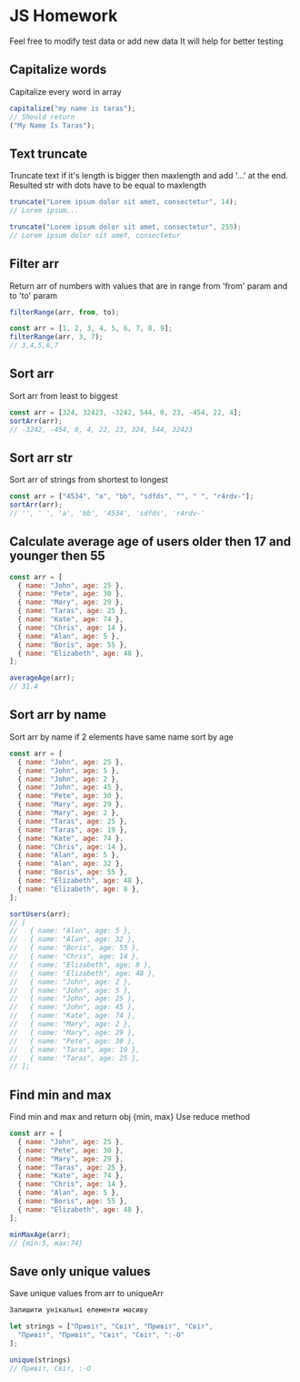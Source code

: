 # JS Homework

Feel free to modify test data or add new data
It will help for better testing

## Capitalize words

Capitalize every word in array

```javascript
capitalize("my name is taras");
// Should return
("My Name Is Taras");
```

## Text truncate

Truncate text if it's length is bigger then maxlength and add '...' at the end.
Resulted str with dots have to be equal to maxlength

```javascript
truncate("Lorem ipsum dolor sit amet, consectetur", 14);
// Lorem ipsum...

truncate("Lorem ipsum dolor sit amet, consectetur", 255);
// Lorem ipsum dolor sit amet, consectetur
```

## Filter arr

Return arr of numbers with values that are in range from 'from' param and to 'to' param

```javascript
filterRange(arr, from, to);

const arr = [1, 2, 3, 4, 5, 6, 7, 8, 9];
filterRange(arr, 3, 7);
// 3,4,5,6,7
```

## Sort arr

Sort arr from least to biggest

```javascript
const arr = [324, 32423, -3242, 544, 0, 23, -454, 22, 4];
sortArr(arr);
// -3242, -454, 0, 4, 22, 23, 324, 544, 32423
```

## Sort arr str

Sort arr of strings from shortest to longest

```javascript
const arr = ["4534", "a", "bb", "sdfds", "", " ", "r4rdv-"];
sortArr(arr);
// '', ' ', 'a', 'bb', '4534', 'sdfds', 'r4rdv-'
```

## Calculate average age of users older then 17 and younger then 55

```javascript
const arr = [
  { name: "John", age: 25 },
  { name: "Pete", age: 30 },
  { name: "Mary", age: 29 },
  { name: "Taras", age: 25 },
  { name: "Kate", age: 74 },
  { name: "Chris", age: 14 },
  { name: "Alan", age: 5 },
  { name: "Boris", age: 55 },
  { name: "Elizabeth", age: 48 },
];

averageAge(arr);
// 31.4
```

## Sort arr by name

Sort arr by name if 2 elements have same name sort by age

```javascript
const arr = [
  { name: "John", age: 25 },
  { name: "John", age: 5 },
  { name: "John", age: 2 },
  { name: "John", age: 45 },
  { name: "Pete", age: 30 },
  { name: "Mary", age: 29 },
  { name: "Mary", age: 2 },
  { name: "Taras", age: 25 },
  { name: "Taras", age: 19 },
  { name: "Kate", age: 74 },
  { name: "Chris", age: 14 },
  { name: "Alan", age: 5 },
  { name: "Alan", age: 32 },
  { name: "Boris", age: 55 },
  { name: "Elizabeth", age: 48 },
  { name: "Elizabeth", age: 8 },
];

sortUsers(arr);
// [
//   { name: "Alan", age: 5 },
//   { name: "Alan", age: 32 },
//   { name: "Boris", age: 55 },
//   { name: "Chris", age: 14 },
//   { name: "Elizabeth", age: 8 },
//   { name: "Elizabeth", age: 48 },
//   { name: "John", age: 2 },
//   { name: "John", age: 5 },
//   { name: "John", age: 25 },
//   { name: "John", age: 45 },
//   { name: "Kate", age: 74 },
//   { name: "Mary", age: 2 },
//   { name: "Mary", age: 29 },
//   { name: "Pete", age: 30 },
//   { name: "Taras", age: 19 },
//   { name: "Taras", age: 25 },
// ];
```

## Find min and max

Find min and max and return obj {min, max}
Use reduce method

```javascript
const arr = [
  { name: "John", age: 25 },
  { name: "Pete", age: 30 },
  { name: "Mary", age: 29 },
  { name: "Taras", age: 25 },
  { name: "Kate", age: 74 },
  { name: "Chris", age: 14 },
  { name: "Alan", age: 5 },
  { name: "Boris", age: 55 },
  { name: "Elizabeth", age: 48 },
];

minMaxAge(arr);
// {min:5, max:74}
```

## Save only unique values

Save unique values from arr to uniqueArr

```javascript
Залишити унікальні елементи масиву

let strings = ["Привіт", "Світ", "Привіт", "Світ",
  "Привіт", "Привіт", "Світ", "Світ", ":-O"
];

unique(strings)
// Привіт, Світ, :-O

```
